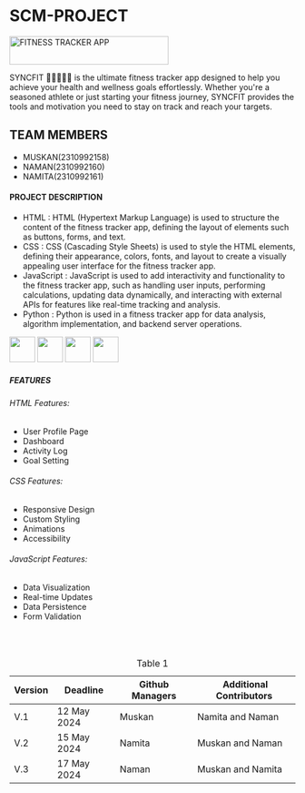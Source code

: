 # SCM-PROJECT
<img src="https://img.shields.io/badge/FITNESS%20TRACKER%20APP-aqua?style=flat-square" alt="FITNESS TRACKER APP" width="280" height="50" />

SYNCFIT 🏋🏽🔥💪🏼 is the ultimate fitness tracker app designed to help you achieve your health and wellness goals effortlessly. Whether you're a seasoned athlete or just starting your fitness journey, SYNCFIT provides the tools and motivation you need to stay on track and reach your targets.

## TEAM MEMBERS
- MUSKAN(2310992158)
- NAMAN(2310992160)
- NAMITA(2310992161)

#### PROJECT DESCRIPTION
- HTML : HTML (Hypertext Markup Language) is used to structure the content of the fitness tracker app, defining the layout of elements such as buttons, forms, and text.
- CSS : CSS (Cascading Style Sheets) is used to style the HTML elements, defining their appearance, colors, fonts, and layout to create a visually appealing user interface for the fitness tracker app.
- JavaScript : JavaScript is used to add interactivity and functionality to the fitness tracker app, such as handling user inputs, performing calculations, updating data dynamically, and interacting with external 
  APIs for features like real-time tracking and analysis.
- Python : Python is used in a fitness tracker app for data analysis, algorithm implementation, and backend server operations.
<div>
<div class="inline-block">
<img src="https://upload.wikimedia.org/wikipedia/commons/6/61/HTML5_logo_and_wordmark.svg" width="45" height="45"/>
<img src="https://billing.flourisense.in/wp-content/uploads/2022/11/css3.png" width="45" height="45"/>
<img src="https://encrypted-tbn0.gstatic.com/images?q=tbn:ANd9GcS59m3YRaOrM0AN8pdjaAVxR1SEpPaHBVWa1w&usqp=CAU" width="45" height="45"/>
<img src="https://upload.wikimedia.org/wikipedia/commons/thumb/0/0a/Python.svg/1200px-Python.svg.png" width="45" height="45"/>
</div>

##### FEATURES

###### HTML Features:
- User Profile Page
- Dashboard
- Activity Log
- Goal Setting

###### CSS Features:
- Responsive Design
- Custom Styling
- Animations 
- Accessibility


###### JavaScript Features:
- Data Visualization 
- Real-time Updates
- Data Persistence 
- Form Validation 
<br>
<br>

<div role="region" tabindex="0">
<table>
    <caption>Table 1</caption>
    <thead>
        <tr>
            <th>Version</th>
            <th>Deadline</th>
            <th>Github Managers</th>
            <th>&nbsp;Additional Contributors</th>
        </tr>
    </thead>
    <tbody>
        <tr>
            <td>V.1<br></td>
            <td>12 May 2024</td>
            <td>Muskan</td>
            <td>Namita and Naman</td>
        </tr>
        <tr>
            <td>V.2</td>
            <td>15 May 2024</td>
            <td>Namita</td>
            <td>Muskan and Naman</td>
        </tr>
        <tr>
            <td>V.3</td>
            <td>17 May 2024</td>
            <td>Naman</td>
            <td>Muskan and Namita</td>
        </tr>
    </tbody>
</table>

